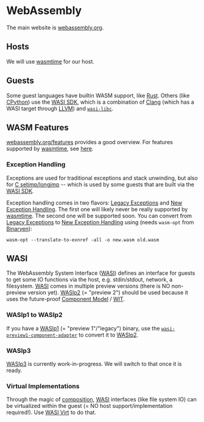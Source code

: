 # WebAssembly
The main website is [webassembly.org](https://webassembly.org/).

## Hosts
We will use [wasmtime] for our host.

## Guests
Some guest languages have builtin WASM support, like [Rust]. Others (like [CPython]) use the [WASI SDK], which is a combination of [Clang] (which has a WASI target through [LLVM]) and [`wasi-libc`].

## WASM Features
[webassembly.org/features](https://webassembly.org/features/) provides a good overview. For features supported by [wasmtime], see [here](https://docs.wasmtime.dev/stability-wasm-proposals.html).

### Exception Handling
Exceptions are used for traditional exceptions and stack unwinding, but also for [C setjmp/longjmp] -- which is used by some guests that are built via the [WASI SDK].

Exception handling comes in two flavors: [Legacy Exceptions] and [New Exception Handling]. The first one will likely never be really supported by [wasmtime]. The second one will be supported soon. You can convert from [Legacy Exceptions] to [New Exception Handling] using (needs `wasm-opt` from [Binaryen]):

```console
wasm-opt --translate-to-exnref -all -o new.wasm old.wasm
```

## WASI
The WebAssembly System Interface ([WASI]) defines an interface for guests to get some IO functions via the host, e.g. stdin/stdout, network, a filesystem. [WASI] comes in multiple preview versions (there is NO non-preview version yet). [WASIp2] (= "preview 2") should be used because it uses the future-proof [Component Model] / [WIT].

### WASIp1 to WASIp2
If you have a [WASIp1] (= "preview 1"/"legacy") binary, use the [`wasi-preview1-component-adapter`] to convert it to [WASIp2].

### WASIp3
[WASIp3] is currently work-in-progress. We will switch to that once it is ready.

### Virtual Implementations
Through the magic of [composition](https://component-model.bytecodealliance.org/composing-and-distributing/composing.html), [WASI] interfaces (like file system IO) can be virtualized within the guest (= NO host support/implementation required!). Use [WASI Virt] to do that.


[Binaryen]: https://github.com/WebAssembly/binaryen
[C setjmp/longjmp]: https://github.com/WebAssembly/wasi-sdk/blob/main/SetjmpLongjmp.md
[CPython]: https://www.python.org/
[Clang]: https://clang.llvm.org/
[Component Model]: https://component-model.bytecodealliance.org/
[LLVM]: https://llvm.org/
[Legacy Exceptions]: https://github.com/WebAssembly/exception-handling/blob/master/proposals/exception-handling/legacy/Exceptions.md
[New Exception Handling]: https://github.com/WebAssembly/exception-handling/blob/master/proposals/exception-handling/Exceptions.md
[Rust]: https://www.rust-lang.org/
[WASI SDK]: https://github.com/WebAssembly/wasi-sdk
[WASI]: https://wasi.dev/
[WASIp1]: https://wasi.dev/interfaces#wasi-01
[WASIp2]: https://wasi.dev/interfaces#wasi-02
[WASIp3]: https://wasi.dev/interfaces#wasi-03
[WIT]: https://component-model.bytecodealliance.org/design/wit.html
[`wasi-libc`]: https://github.com/WebAssembly/wasi-libc
[`wasi-preview1-component-adapter`]: https://github.com/bytecodealliance/wasmtime/tree/main/crates/wasi-preview1-component-adapter
[wasmtime]: https://wasmtime.dev/
[WASI Virt]: https://github.com/bytecodealliance/WASI-virt
